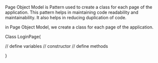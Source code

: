 Page Object Model is Pattern used to create a class for each page of the application.
This pattern helps in maintaining code readability and maintainability.
It also helps in reducing duplication of code.


in Page Object Model, we create a class for each page of the application.

Class LoginPage{

// define variables
// constructor
// define methods

}